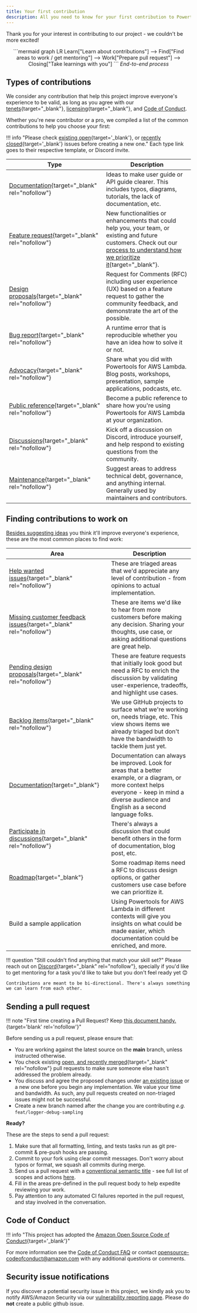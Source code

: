 ```yaml
---
title: Your first contribution
description: All you need to know for your first contribution to Powertools for AWS Lambda (TypeScript)
---
```


<!-- markdownlint-disable MD043 -->

Thank you for your interest in contributing to our project - we couldn't be more excited!

<center>
```mermaid
graph LR
    Learn["Learn about contributions"] --> Find["Find areas to work / get mentoring"] --> Work["Prepare pull request"] --> Closing["Take learnings with you"]
```
<i>End-to-end process</i>
</center>

## Types of contributions

We consider any contribution that help this project improve everyone's experience to be valid, as long as you agree with our [tenets](../index.md#tenets){target="_blank"}, [licensing](https://github.com/aws-powertools/powertools-lambda-typescript/blob/main/LICENSE){target="_blank"}, and [Code of Conduct](#code-of-conduct).

Whether you're new contributor or a pro, we compiled a list of the common contributions to help you choose your first:

!!! info "Please check [existing open](https://github.com/aws-powertools/powertools-lambda-typescript/issues?q=is%3Aissue+is%3Aopen+sort%3Aupdated-desc){target='_blank'}, or [recently closed](https://github.com/aws-powertools/powertools-lambda-typescript/issues?q=is%3Aissue+sort%3Aupdated-desc+is%3Aclosed){target='_blank'} issues before creating a new one."
    Each type link goes to their respective template, or Discord invite.

| Type                                                                                                                                                                                                                                                                                                                          | Description                                                                                                                                                                                               |
| ----------------------------------------------------------------------------------------------------------------------------------------------------------------------------------------------------------------------------------------------------------------------------------------------------------------------------- | --------------------------------------------------------------------------------------------------------------------------------------------------------------------------------------------------------- |
| [Documentation](https://github.com/aws-powertools/powertools-lambda-typescript/issues/new?assignees=&labels=area%2Fdocumentation%2Ctriage&projects=aws-powertools%2F7&template=documentation_improvements.yml&title=Docs%3A+TITLE){target="_blank" rel="nofollow"}                                                            | Ideas to make user guide or API guide clearer. This includes typos, diagrams, tutorials, the lack of documentation, etc.                                                                                  |
| [Feature request](https://github.com/aws-powertools/powertools-lambda-typescript/issues/new?assignees=&labels=type%2Ffeature-request%2Ctriage&projects=aws-powertools%2F7&template=feature_request.yml&title=Feature+request%3A+TITLE){target="_blank" rel="nofollow"}                                                        | New functionalities or enhancements that could help you, your team, or existing and future customers. Check out our [process to understand how we prioritize it](../roadmap.md#process){target="_blank"}. |
| [Design proposals](https://github.com/aws-powertools/powertools-lambda-typescript/discussions/new?category=rfcs){target="_blank" rel="nofollow"}                                                                                           | Request for Comments (RFC) including user experience (UX) based on a feature request to gather the community feedback, and demonstrate the art of the possible.                                           |
| [Bug report](https://github.com/aws-powertools/powertools-lambda-typescript/issues/new?assignees=&labels=type%2Fbug%2Ctriage&projects=aws-powertools%2F7&template=bug_report.yml&title=Bug%3A+TITLE){target="_blank" rel="nofollow"}                                                                                          | A runtime error that is reproducible whether you have an idea how to solve it or not.                                                                                                                     |
| [Advocacy](https://github.com/aws-powertools/powertools-lambda-typescript/issues/new?assignees=&labels=community-content&projects=aws-powertools%2F7&template=share_your_work.yml&title=%5BI+Made+This%5D%3A+%3CTITLE%3E){target="_blank" rel="nofollow"}                                                                     | Share what you did with Powertools for AWS Lambda. Blog posts, workshops, presentation, sample applications, podcasts, etc.                                                                               |
| [Public reference](https://github.com/aws-powertools/powertools-lambda-typescript/issues/new?assignees=&labels=customer-reference&projects=aws-powertools%2F7&template=support_powertools.yml&title=%5BSupport+Powertools+for+AWS+Lambda+%28TypeScript%29%5D%3A+%3Cyour+organization+name%3E){target="_blank" rel="nofollow"} | Become a public reference to share how you're using Powertools for AWS Lambda at your organization.                                                                                                       |
| [Discussions](https://discord.gg/B8zZKbbyET){target="_blank" rel="nofollow"}                                                                                                                                                                                                                                                  | Kick off a discussion on Discord, introduce yourself, and help respond to existing questions from the community.                                                                                          |
| [Maintenance](https://github.com/aws-powertools/powertools-lambda-typescript/issues/new?assignees=&labels=type%2Finternal%2Ctriage&projects=aws-powertools%2F7&template=maintenance.yml&title=Maintenance%3A+TITLE){target="_blank" rel="nofollow"}                                                                           | Suggest areas to address technical debt, governance, and anything internal. Generally used by maintainers and contributors.                                                                               |

## Finding contributions to work on

[Besides suggesting ideas](#types-of-contributions) you think it'll improve everyone's experience, these are the most common places to find work:

| Area                                                                                                                                                                                                                                        | Description                                                                                                                                                                                        |
| ------------------------------------------------------------------------------------------------------------------------------------------------------------------------------------------------------------------------------------------- | -------------------------------------------------------------------------------------------------------------------------------------------------------------------------------------------------- |
| [Help wanted issues](https://github.com/aws-powertools/powertools-lambda-typescript/issues?q=is%3Aopen+is%3Aissue+label%3Ahelp-wanted+sort%3Aupdated-desc){target="_blank" rel="nofollow"}                                                  | These are triaged areas that we'd appreciate any level of contribution - from opinions to actual implementation.                                                                                   |
| [Missing customer feedback issues](https://github.com/aws-powertools/powertools-lambda-typescript/issues?q=is%3Aopen+is%3Aissue+label%3Aneed-customer-feedback+sort%3Aupdated-desc+){target="_blank" rel="nofollow"}                        | These are items we'd like to hear from more customers before making any decision. Sharing your thoughts, use case, or asking additional questions are great help.                                  |
| [Pending design proposals](https://github.com/aws-powertools/powertools-lambda-typescript/discussions/categories/rfcs){target="_blank" rel="nofollow"} | These are feature requests that initially look good but need a RFC to enrich the discussion by validating user-experience, tradeoffs, and highlight use cases.                                     |
| [Backlog items](https://github.com/orgs/aws-powertools/projects/7/views/3?query=is%3Aopen+sort%3Aupdated-desc){target="_blank" rel="nofollow"}                                                                                              | We use GitHub projects to surface what we're working on, needs triage, etc. This view shows items we already triaged but don't have the bandwidth to tackle them just yet.                         |
| [Documentation](https://docs.powertools.aws.dev/lambda/typescript/latest/){target="_blank"}                                                                                                                                                 | Documentation can always be improved. Look for areas that a better example, or a diagram, or more context helps everyone - keep in mind a diverse audience and English as a second language folks. |
| [Participate in discussions](https://discord.gg/B8zZKbbyET){target="_blank" rel="nofollow"}                                                                                                                                                 | There's always a discussion that could benefit others in the form of documentation, blog post, etc.                                                                                                |
| [Roadmap](../roadmap.md){target="_blank"}                                                                                                                                                                                                   | Some roadmap items need a RFC to discuss design options, or gather customers use case before we can prioritize it.                                                                                 |
| Build a sample application                                                                                                                                                                                                                  | Using Powertools for AWS Lambda in different contexts will give you insights on what could be made easier, which documentation could be enriched, and more.                                        |

!!! question "Still couldn't find anything that match your skill set?"
    Please reach out on [Discord](https://discord.gg/B8zZKbbyET){target="_blank" rel="nofollow"}, specially if you'd like to get mentoring for a task you'd like to take but you don't feel ready yet :blush:

    Contributions are meant to be bi-directional. There's always something we can learn from each other.

## Sending a pull request

!!! note "First time creating a Pull Request? Keep [this document handy.](https://help.github.com/articles/creating-a-pull-request/){target='blank' rel='nofollow'}"

Before sending us a pull request, please ensure that:

* You are working against the latest source on the **main** branch, unless instructed otherwise.
* You check existing [open, and recently merged](https://github.com/aws-powertools/powertools-lambda-typescript/pulls?q=is%3Apr+is%3Aopen%2Cmerged+sort%3Aupdated-desc){target="_blank" rel="nofollow"} pull requests to make sure someone else hasn't addressed the problem already.
* You discuss and agree the proposed changes under [an existing issue](https://github.com/aws-powertools/powertools-lambda-typescript/issues?q=is%3Aopen+is%3Aupdated-desc) or a new one before you begin any implementation. We value your time and bandwidth. As such, any pull requests created on non-triaged issues might not be successful.
* Create a new branch named after the change you are contributing _e.g._ `feat/logger-debug-sampling`

**Ready?**

These are the steps to send a pull request:

1. Make sure that all formatting, linting, and tests tasks run as git pre-commit & pre-push hooks are passing.
2. Commit to your fork using clear commit messages. Don't worry about typos or format, we squash all commits during merge.
3. Send us a pull request with a [conventional semantic title](https://github.com/aws-powertools/powertools-lambda-typescript/pull/1744) - see full list of scopes and actions [here](https://github.com/aws-powertools/powertools-lambda-typescript/blob/main/.github/semantic.yml#L2).
4. Fill in the areas pre-defined in the pull request body to help expedite reviewing your work.
5. Pay attention to any automated CI failures reported in the pull request, and stay involved in the conversation.

## Code of Conduct

!!! info "This project has adopted the [Amazon Open Source Code of Conduct](https://aws.github.io/code-of-conduct){target='_blank'}"

For more information see the [Code of Conduct FAQ](https://aws.github.io/code-of-conduct-faq) or contact
<opensource-codeofconduct@amazon.com> with any additional questions or comments.

## Security issue notifications

If you discover a potential security issue in this project, we kindly ask you to notify AWS/Amazon Security via our [vulnerability reporting page](http://aws.amazon.com/security/vulnerability-reporting/). Please do **not** create a public github issue.
